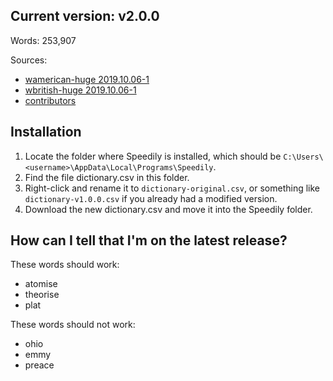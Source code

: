 ## Current version: v2.0.0

Words: 253,907

Sources:
* [wamerican-huge 2019.10.06-1](https://packages.ubuntu.com/groovy/wamerican-huge)
* [wbritish-huge 2019.10.06-1](https://packages.ubuntu.com/groovy/wbritish-huge)
* [contributors](contrib/)

## Installation

1. Locate the folder where Speedily is installed, which should be `C:\Users\<username>\AppData\Local\Programs\Speedily`.
2. Find the file dictionary.csv in this folder.
3. Right-click and rename it to `dictionary-original.csv`, or something like `dictionary-v1.0.0.csv` if you already had a modified version.
4. Download the new dictionary.csv and move it into the Speedily folder.

## How can I tell that I'm on the latest release?

These words should work:

* atomise
* theorise
* plat

These words should not work:

* ohio
* emmy
* preace